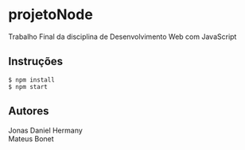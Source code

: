 # projetoNode
Trabalho Final da disciplina de Desenvolvimento Web com JavaScript

## Instruções

```
$ npm install
$ npm start
```

## Autores

Jonas Daniel Hermany <br>
Mateus Bonet